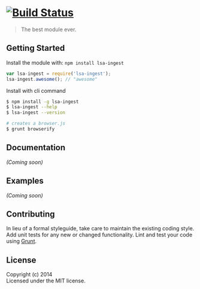#  [![Build Status](https://secure.travis-ci.org/ChrisL1200/lsa-ingest.png?branch=master)](http://travis-ci.org/ChrisL1200/lsa-ingest)

> The best module ever.


## Getting Started

Install the module with: `npm install lsa-ingest`

```js
var lsa-ingest = require('lsa-ingest');
lsa-ingest.awesome(); // "awesome"
```

Install with cli command

```sh
$ npm install -g lsa-ingest
$ lsa-ingest --help
$ lsa-ingest --version
```


```sh
# creates a browser.js
$ grunt browserify
```



## Documentation

_(Coming soon)_


## Examples

_(Coming soon)_


## Contributing

In lieu of a formal styleguide, take care to maintain the existing coding style. Add unit tests for any new or changed functionality. Lint and test your code using [Grunt](http://gruntjs.com).


## License

Copyright (c) 2014   
Licensed under the MIT license.

